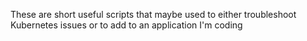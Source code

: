 These are short useful scripts that maybe used to either troubleshoot Kubernetes issues or to add to an application I'm coding
